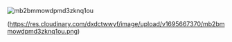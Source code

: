 ![mb2bmmowdpmd3zknq1ou](https://github.com/RAHUL14KUMAR/PL-SQL-SIH/assets/104312822/e7fc7161-600d-4e33-ae56-c196cca77d52)


(https://res.cloudinary.com/dxdctwwyf/image/upload/v1695667370/mb2bmmowdpmd3zknq1ou.png)

